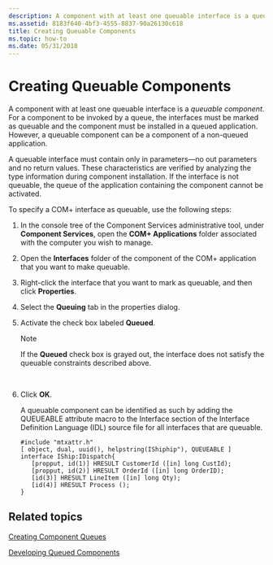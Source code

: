 ```yaml
---
description: A component with at least one queuable interface is a queuable component.
ms.assetid: 8183f640-4bf3-4555-8837-90a26130c618
title: Creating Queuable Components
ms.topic: how-to
ms.date: 05/31/2018
---
```


# Creating Queuable Components

A component with at least one queuable interface is a *queuable component*. For a component to be invoked by a queue, the interfaces must be marked as queuable and the component must be installed in a queued application. However, a queuable component can be a component of a non-queued application.

A queuable interface must contain only in parameters—no out parameters and no return values. These characteristics are verified by analyzing the type information during component installation. If the interface is not queuable, the queue of the application containing the component cannot be activated.

To specify a COM+ interface as queuable, use the following steps:

1.  In the console tree of the Component Services administrative tool, under **Component Services**, open the **COM+ Applications** folder associated with the computer you wish to manage.

2.  Open the **Interfaces** folder of the component of the COM+ application that you want to make queuable.

3.  Right-click the interface that you want to mark as queuable, and then click **Properties**.

4.  Select the **Queuing** tab in the properties dialog.

5.  Activate the check box labeled **Queued**.

    > [!Note]  
    > If the **Queued** check box is grayed out, the interface does not satisfy the queuable constraints described above.

     

6.  Click **OK**.

    A queuable component can be identified as such by adding the QUEUEABLE attribute macro to the Interface section of the Interface Definition Language (IDL) source file for all interfaces that are queuable.

    ```syntax
    #include "mtxattr.h"
    [ object, dual, uuid(), helpstring(IShiphip"), QUEUEABLE ]
    interface IShip:IDispatch{
       [propput, id(1)] HRESULT CustomerId ([in] long CustId);
       [propput, id(2)] HRESULT OrderId ([in] long OrderID);
       [id(3)] HRESULT LineItem ([in] long Qty);
       [id(4)] HRESULT Process ();
    }
    ```

## Related topics

<dl> <dt>

[Creating Component Queues](creating-component-queues.md)
</dt> <dt>

[Developing Queued Components](developing-queued-components.md)
</dt> </dl>

 

 



